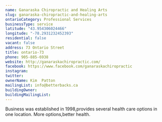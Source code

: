 ```yaml
---
name: Ganaraska Chiropractic and Healing Arts 
slug: ganaraska-chiropractic-and-healing-arts
ontarioCategory: Professional Services
businessType: service
latitude: "43.954306024466"
longitude: "-78.2931232452393"
residential: false
vacant: false
address: 73 Ontario Street
title: ontario-73
phone: 905-885-6938
website: http://ganaraskachiropractic.com/
facebook: https://www.facebook.com/ganaraskachiropractic
instagram: 
twitter: 
ownerName: Kim  Patton
mailingList: info@betterbacks.ca 
buildingOwner: 
buildingMailingList: 
---
```


Business was established in 1998,provides several health care options in one location. More options,better health.

